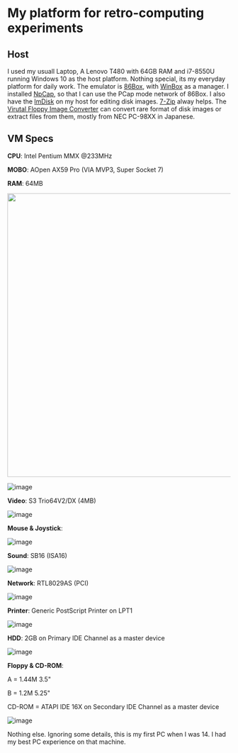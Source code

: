 # My platform for retro-computing experiments

## Host

I used my usuall Laptop, A Lenovo T480 with 64GB RAM and i7-8550U running Windows 10 as the host platform. Nothing special, its my everyday platform for daily work. The emulator is [86Box](https://86box.net/), with [WinBox](https://github.com/86Box/WinBox-for-86Box) as a manager. I installed [NpCap](https://npcap.com/), so that I can use the PCap mode network of 86Box. I also have the [ImDisk](http://www.ltr-data.se/opencode.html/#ImDisk) on my host for editing disk images. [7-Zip](https://www.7-zip.org/) alway helps. The [Virutal Floppy Image Converter](https://www.vector.co.jp/soft/win95/util/se151106.html) can convert rare format of disk images or extract files from them, mostly from NEC PC-98XX in Japanese.

## VM Specs
**CPU**: Intel Pentium MMX @233MHz

**MOBO**: AOpen AX59 Pro (VIA MVP3, Super Socket 7)

**RAM**: 64MB

<img src="https://github.com/pufengdu/RetroFuns/assets/5275359/839c588e-3529-4290-bbd5-a65f4bab273e" align=center width=640px />

![image](https://github.com/pufengdu/RetroFuns/assets/5275359/839c588e-3529-4290-bbd5-a65f4bab273e)

**Video**: S3 Trio64V2/DX (4MB)

![image](https://github.com/pufengdu/RetroFuns/assets/5275359/d4aa8774-da13-48a7-aeae-7f4b592653e3)

**Mouse & Joystick**:

![image](https://github.com/pufengdu/RetroFuns/assets/5275359/ce061a35-07a3-4e04-92ac-eaed8b9f52ee)

**Sound**: SB16 (ISA16)

![image](https://github.com/pufengdu/RetroFuns/assets/5275359/ca202ba8-b665-4c00-b6e5-f75e7148a3e3)

**Network**: RTL8029AS (PCI)

![image](https://github.com/pufengdu/RetroFuns/assets/5275359/46abe0f2-e28d-4921-ae6d-cfb635e00f23)

**Printer**: Generic PostScript Printer on LPT1

![image](https://github.com/pufengdu/RetroFuns/assets/5275359/1e882480-c076-4241-b1d1-a28f111deb45)

**HDD**: 2GB on Primary IDE Channel as a master device

![image](https://github.com/pufengdu/RetroFuns/assets/5275359/8d1f917f-d7c8-4266-b9c5-5f9fc1f619de)

**Floppy & CD-ROM**:

A = 1.44M 3.5"

B = 1.2M 5.25"

CD-ROM = ATAPI IDE 16X on Secondary IDE Channel as a master device

![image](https://github.com/pufengdu/RetroFuns/assets/5275359/ae54a462-30f6-4451-a4be-a74804e5a6b9)

Nothing else. Ignoring some details, this is my first PC when I was 14. I had my best PC experience on that machine.








